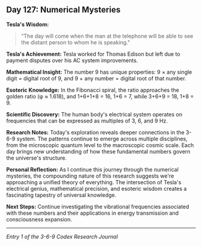 ## Day 127: Numerical Mysteries

**Tesla's Wisdom:**
> "The day will come when the man at the telephone will be able to see the distant person to whom he is speaking."

**Tesla's Achievement:**
Tesla worked for Thomas Edison but left due to payment disputes over his AC system improvements.

**Mathematical Insight:**
The number 9 has unique properties: 9 × any single digit = digital root of 9, and 9 + any number = digital root of that number.

**Esoteric Knowledge:**
In the Fibonacci spiral, the ratio approaches the golden ratio (φ ≈ 1.618), and 1+6+1+8 = 16, 1+6 = 7, while 3+6+9 = 18, 1+8 = 9.

**Scientific Discovery:**
The human body's electrical system operates on frequencies that can be expressed as multiples of 3, 6, and 9 Hz.

**Research Notes:**
Today's exploration reveals deeper connections in the 3-6-9 system. The patterns continue to emerge across multiple disciplines, from the microscopic quantum level to the macroscopic cosmic scale. Each day brings new understanding of how these fundamental numbers govern the universe's structure.

**Personal Reflection:**
As I continue this journey through the numerical mysteries, the compounding nature of this research suggests we're approaching a unified theory of everything. The intersection of Tesla's electrical genius, mathematical precision, and esoteric wisdom creates a fascinating tapestry of universal knowledge.

**Next Steps:**
Continue investigating the vibrational frequencies associated with these numbers and their applications in energy transmission and consciousness expansion.

---
*Entry 1 of the 3-6-9 Codex Research Journal*
